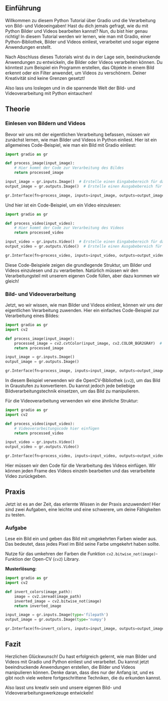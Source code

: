 ## Einführung

Willkommen zu diesem Python Tutorial über Gradio und die Verarbeitung von Bild- und Videoeingaben! Hast du dich jemals gefragt, wie du mit Python Bilder und Videos bearbeiten kannst? Nun, du bist hier genau richtig! In diesem Tutorial werden wir lernen, wie man mit Gradio, einer Python-Bibliothek, Bilder und Videos einliest, verarbeitet und sogar eigene Anwendungen erstellt. 

Nach Abschluss dieses Tutorials wirst du in der Lage sein, beeindruckende Anwendungen zu entwickeln, die Bilder oder Videos verarbeiten können. Du könntest zum Beispiel ein Programm erstellen, das Objekte in einem Bild erkennt oder ein Filter anwendet, um Videos zu verschönern. Deiner Kreativität sind keine Grenzen gesetzt!

Also lass uns loslegen und in die spannende Welt der Bild- und Videoverarbeitung mit Python eintauchen!

## Theorie

### Einlesen von Bildern und Videos

Bevor wir uns mit der eigentlichen Verarbeitung befassen, müssen wir zunächst lernen, wie man Bilder und Videos in Python einliest. Hier ist ein allgemeines Code-Beispiel, wie man ein Bild mit Gradio einliest:

```python
import gradio as gr

def process_image(input_image):
    # Hier kommt der Code zur Verarbeitung des Bildes
    return processed_image

input_image = gr.inputs.Image()  # Erstelle einen Eingabebereich für das Bild
output_image = gr.outputs.Image()  # Erstelle einen Ausgabebereich für das verarbeitete Bild

gr.Interface(fn=process_image, inputs=input_image, outputs=output_image).launch()  # Starte die Gradio-Schnittstelle
```

Und hier ist ein Code-Beispiel, um ein Video einzulesen:

```python
import gradio as gr

def process_video(input_video):
    # Hier kommt der Code zur Verarbeitung des Videos
    return processed_video

input_video = gr.inputs.Video()  # Erstelle einen Eingabebereich für das Video
output_video = gr.outputs.Video()  # Erstelle einen Ausgabebereich für das verarbeitete Video

gr.Interface(fn=process_video, inputs=input_video, outputs=output_video).launch()  # Starte die Gradio-Schnittstelle
```

Diese Code-Beispiele zeigen die grundlegende Struktur, um Bilder und Videos einzulesen und zu verarbeiten. Natürlich müssen wir den Verarbeitungsteil mit unserem eigenen Code füllen, aber dazu kommen wir gleich!

### Bild- und Videoverarbeitung

Jetzt, wo wir wissen, wie man Bilder und Videos einliest, können wir uns der eigentlichen Verarbeitung zuwenden. Hier ein einfaches Code-Beispiel zur Verarbeitung eines Bildes:

```python
import gradio as gr
import cv2

def process_image(input_image):
    processed_image = cv2.cvtColor(input_image, cv2.COLOR_BGR2GRAY)  # Konvertiere das Bild in Graustufen
    return processed_image

input_image = gr.inputs.Image()
output_image = gr.outputs.Image()

gr.Interface(fn=process_image, inputs=input_image, outputs=output_image).launch()
```

In diesem Beispiel verwenden wir die OpenCV-Bibliothek (`cv2`), um das Bild in Graustufen zu konvertieren. Du kannst jedoch jede beliebige Bildverarbeitungstechnik einsetzen, um das Bild zu manipulieren. 

Für die Videoverarbeitung verwenden wir eine ähnliche Struktur:

```python
import gradio as gr
import cv2

def process_video(input_video):
    # Videoverarbeitungscode hier einfügen
    return processed_video

input_video = gr.inputs.Video()
output_video = gr.outputs.Video()

gr.Interface(fn=process_video, inputs=input_video, outputs=output_video).launch()
```

Hier müssen wir den Code für die Verarbeitung des Videos einfügen. Wir können jeden Frame des Videos einzeln bearbeiten und das verarbeitete Video zurückgeben.

## Praxis

Jetzt ist es an der Zeit, das erlernte Wissen in der Praxis anzuwenden! Hier sind zwei Aufgaben, eine leichte und eine schwerere, um deine Fähigkeiten zu testen.

### Aufgabe

Lese ein Bild ein und geben das Bild mit umgekehrten Farben wieder aus. Das bedeutet, dass jedes Pixel im Bild seine Farbe umgekehrt haben sollte. 

Nutze für das umkehren der Farben die Funktion `cv2.bitwise_not(image)`-Funktion der Open-CV (`cv2`) Library.

**Musterlösung:**

```python
import gradio as gr
import cv2

def invert_colors(image_path):
    image = cv2.imread(image_path)
    inverted_image = cv2.bitwise_not(image)
    return inverted_image

input_image = gr.inputs.Image(type='filepath')
output_image = gr.outputs.Image(type='numpy')

gr.Interface(fn=invert_colors, inputs=input_image, outputs=output_image).launch()
```

## Fazit

Herzlichen Glückwunsch! Du hast erfolgreich gelernt, wie man Bilder und Videos mit Gradio und Python einliest und verarbeitet. Du kannst jetzt beeindruckende Anwendungen erstellen, die Bilder und Videos manipulieren können. Denke daran, dass dies nur der Anfang ist, und es gibt noch viele weitere fortgeschrittene Techniken, die du erkunden kannst.

Also lasst uns kreativ sein und unsere eigenen Bild- und Videoverarbeitungswerkzeuge entwickeln!
